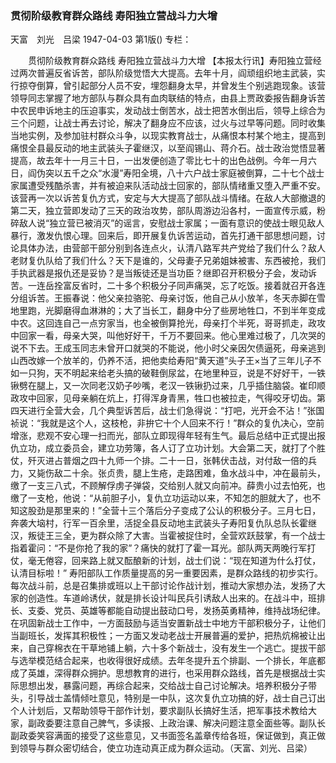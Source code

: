 ### 贯彻阶级教育群众路线  寿阳独立营战斗力大增
天富　刘光　吕梁
1947-04-03
第1版()
专栏：

　　贯彻阶级教育群众路线
    寿阳独立营战斗力大增
    【本报太行讯】寿阳独立营经过两次普遍反省诉苦，部队阶级觉悟大大提高。去年十月，阎顽组织地主武装，实行掠夺倒算，曾引起部分人员不安，埋怨翻身太早，并曾发生个别逃跑现象。该营领导同志掌握了地方部队与群众具有血肉联结的特点，由县上贾政委报告翻身诉苦中农民申诉地主的压迫事实，发动战士倒苦水，战士把苦水倒出后，领导上综合为三个问题，让战士再去讨论，解决了翻身应不应该，过火与过早等问题。同时收集当地实例，及参加驻村群众斗争，以现实教育战士，从痛恨本村某个地主，提高到痛恨全县最反动的地主武装头子霍继汉，以至阎锡山、蒋介石。战士政治觉悟显著提高，故去年十一月三十日，一出发便创造了零比七十的出色战例。今年一月六日，阎伪突以五千之众“水漫”寿阳全境，八十六户战士家庭被倒算，二十七个战士家属遭受残酷杀害，并有被迫来队活动战士回家的，部队情绪重又堕入严重不安。该营再一次以诉苦复仇方式，安定与大大提高了部队战斗情绪。在敌人大部撤退的第二天，独立营即发动了三天的政治攻势，部队周游边沿各村，一面宣传示威，粉碎敌人说“独立营已被消灭”的谣言，安慰战士家属；一面有意识的使战士眼见敌人暴行，激发仇恨心理。回来后，即开展复仇诉苦运动，首先打通干部思想问题，讨论具体办法，由营部干部分别到各连点火，认清八路军共产党给了我们什么？敌人老财复仇队给了我们什么？天下是谁的，父母妻子兄弟姐妹被害、东西被抢，我们手执武器是报仇还是妥协？是当叛徒还是当功臣？继即召开积极分子会，发动诉苦。一连岳拴富反省时，二十多个积极分子同声痛哭，忘了吃饭。接着就召开各连分组诉苦。王振春说：他父亲拉骆驼、母亲讨饭，他自己从小放羊，冬天赤脚在雪地里跑，光脚磨得血淋淋的；大了当长工，翻身中分了些房地牲口，不到半年变成中农。这回连自己一点穷家当，也全被倒算抢光，母亲打个半死，哥哥抓走，政攻中回家一看，母亲大哭，叫他好好干，千万不要回来。他心里难过极了，几次哭的说不下去。王成玉同志未曾开口就哭的不能说，他小时父亲因欠债逼死，母亲逃到山西改嫁一个放羊的，仍养不活，把他卖给寿阳“黄天道”头子王×当了三年儿子不如一只狗，天不明起来给老头搞的破鞋倒尿盆，在地里种豆，说是不好好干，一铁锹劈在腿上，又一次同老汉奶子吵嘴，老汉一铁锹扔过来，几乎插住脑袋。崔印顺政攻中回家，见母亲躺在炕上，打得浑身青黑，牲口也被拉走，气得咬牙切齿。第四天进行全营大会，几个典型诉苦后，战士们急得说：“打吧，光开会不沾！”张国祯说：“我就是这个人，这枝枪，非拚它十个人回来不行！”群众的复仇决心，空前增涨，悲观不安心理一扫而光，部队立即现得年轻有生气。最后总结中正式提出报仇立功，成立委员会，建立功劳簿，各人订了立功计划。大会第二天，就打了个胜仗，歼灭进占普烟之四十九师一个排。二十一日，张韩伏击战，对付敌一倍的兵力，又毙伤敌二十余。张贞贵，腿上生疮，走路困难，鱼水战斗中，冲在最前头，缴了一支三八式，不顾解俘虏子弹袋，交给别人就又向前冲。薛贵小过去怕死，也缴了一支枪，他说：“从前胆子小，复仇立功运动以来，不知怎的胆就大了，也不知这股劲是那里来的！”全营十三个落后分子变成了公认的积极分子。三月七日，奔袭大垴村，行军一百余里，活捉全县反动地主武装头子寿阳复仇队总队长霍继汉，叛徒王三全，更为群众除了大害。当霍被捉住时，全营欢跃鼓掌，有一个战士指着霍问：“不是你抢了我的家”？痛快的就打了霍一耳光。部队两天两晚行军打仗，毫无倦容，回来路上就又酝酿新的计划，战士们说：“现在知道为什么打仗，认清目标啦！”
    寿阳部队工作质量提高的另一重要因素，是群众路线的初步实行。每次战斗前，总是召集排或班以上干部讨论作战计划，推动大家想办法，发扬了大家的创造性。车道岭诱伏，就是排长设计叫民兵引诱敌人出来的。在战斗中，班排长、支委、党员、英雄等都能自动提出鼓动口号，发扬英勇精神，维持战场纪律。在巩固新战士工作中，一方面鼓励与适当安置新战士中地方干部积极分子，让他们当副班长，发挥其积极性；一方面又发动老战士开展普遍的爱护，把热炕棉被让出来，自己穿棉衣在干草地铺上躺，六十多个新战士，没有发生一个逃亡。提拔干部与选举模范结合起来，也收得很好成绩。去年冬提升五个排副、一个排长，年底都成了英雄，深得群众拥护。思想教育的进行，也采用群众路线，首先是根据战士实际思想出发，暴露问题，再综合起来，交给战士自己讨论解决。培养积极分子带头，引导战士盖情倾吐意见，特别是一中队，这次复仇立功搞的好，战士自己订出个人计划后，又帮助领导干部作计划，要求副队长搞好生活，把军事技术教给大家，副政委要注意自己脾气，多读报、上政治课、解决问题注意全面些等。副队长副政委笑容满面的接受了这些意见，又书面签名盖章传给各班，保证做到，真正做到领导与群众密切结合，使立功连动真正成为群众运动。（天富、刘光、吕梁）
